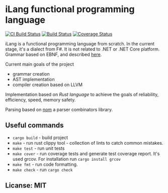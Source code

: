 # iLang functional programming language 
[![CI Build Status](https://github.com/mrLSD/iLang/workflows/ci/badge.svg)](https://github.com/mrLSD/iLang/actions?query=workflow%3Aci)
[![Build Status](https://travis-ci.org/mrLSD/iLang.svg?branch=master)](https://travis-ci.org/mrLSD/iLang)
[![Coverage Status](https://coveralls.io/repos/github/mrLSD/iLang/badge.svg?branch=master)](https://coveralls.io/github/mrLSD/iLang?branch=master)

iLang is a functional programming language from scratch. 
In the current stage, it's a dialect from F#. It is not related to .NET or .NET Core platform.
Grammar based on EBNF, and described [here](grammar.md).

Current main goals of the project
* grammar creation
* AST implementation
* compiler creation based on LLVM

Implementation based on *Rust language* 
to achieve the goals of reliability, efficiency, speed, memory safety.

Parsing based on [nom](https://crates.io/crates/nom) a parser combinators library. 

## Useful commands
* `cargo build` - build project
* `make` - run rust clippy tool - collection of lints to catch common mistakes.
* `make test` - run unit tests
* `make cover` - run coverage tests and generate test coverage report. It's used grcov. For installation run `cargo install grcov`
* `make fmt` - run code formatting.
* `make check` - run `cargo check`
 
## Licanse: MIT
